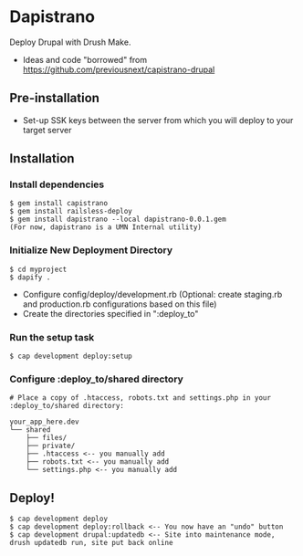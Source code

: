 # Dapistrano

Deploy Drupal with Drush Make.

* Ideas and code "borrowed" from https://github.com/previousnext/capistrano-drupal

## Pre-installation

* Set-up SSK keys between the server from which you will deploy to your target server

## Installation

### Install dependencies


    $ gem install capistrano
    $ gem install railsless-deploy
    $ gem install dapistrano --local dapistrano-0.0.1.gem
    (For now, dapistrano is a UMN Internal utility)

### Initialize New Deployment Directory

    $ cd myproject
    $ dapify .

* Configure config/deploy/development.rb (Optional: create staging.rb and production.rb configurations based on this file)
* Create the directories specified in ":deploy_to"

### Run the setup task

    $ cap development deploy:setup
    
### Configure :deploy_to/shared directory

    # Place a copy of .htaccess, robots.txt and settings.php in your :deploy_to/shared directory:

    your_app_here.dev
    └── shared
        ├── files/
        ├── private/
        ├── .htaccess <-- you manually add
        ├── robots.txt <-- you manually add
        └── settings.php <-- you manually add

## Deploy!

    $ cap development deploy
    $ cap development deploy:rollback <-- You now have an "undo" button
    $ cap development drupal:updatedb <-- Site into maintenance mode, drush updatedb run, site put back online
    
